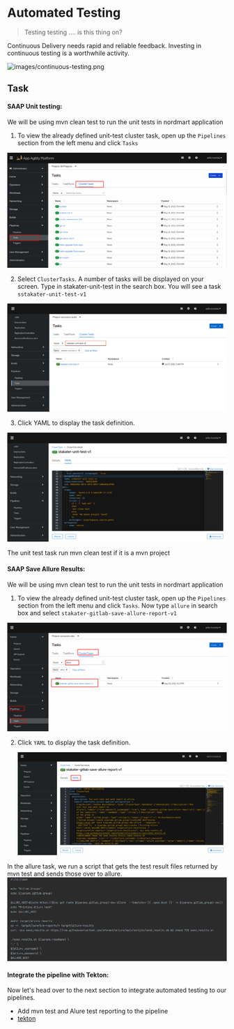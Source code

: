 # Automated Testing

> Testing testing .... is this thing on?

Continuous Delivery needs rapid and reliable feedback. Investing in continuous testing is a worthwhile activity.

![images/continuous-testing.png](images/continuous-testing.png)
## Task


#### SAAP Unit testing:

We will be using mvn clean test to run the unit tests in nordmart application

1. To view the already defined unit-test cluster task, open up the `Pipelines` section from the left menu and click `Tasks`

![cluster-tasks](./images/cluster-tasks.png)

2. Select `ClusterTasks`. A number of tasks will be displayed on your screen. Type in stakater-unit-test in the search box. You will see a task ` sstakater-unit-test-v1`
   
  ![stakater-unit-test](./images/stakater-unit-test.png)

3. Click YAML to display the task definition.

 ![unit-test-code.png](./images/unit-test-code.png)

The unit test task run mvn clean test if it is a mvn project

#### SAAP Save Allure Results:

We will be using mvn clean test to run the unit tests in nordmart application

1. To view the already defined unit-test cluster task, open up the `Pipelines` section from the left menu and click `Tasks`. Now type `allure` in search box and select  `stakater-gitlab-save-allure-report-v1`

![allure-openshift.png](./images/allure-openshift.png)

2. Click `YAML` to display the task definition.

   ![allure-yaml.png](./images/allure-yaml.png)

In the allure task, we run a script that gets the test result files returned by mvn test and sends those over to allure.
  ![allure-code.png](./images/allure-code.png)

#### Integrate the pipeline with Tekton:

Now let's head over to the next section to integrate automated testing to our pipelines.

- Add mvn test and Alure test reporting to the pipeline 
- <span style="color:blue;">[tekton](3-revenge-of-the-automated-testing/2b-tekton.md)</span>
